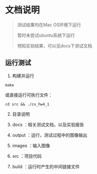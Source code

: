 # 文档说明
> 测试结果均在Mac OS环境下运行
>
> 暂时未尝试ubuntu系统下运行
>
> 预知实验结果，可以见docs下测试文档
 ## 运行测试
1. 构建并运行
```
make
```
或直接运行可执行文件：
```
cd src && ./cv_hw4_1
```
2. 目录说明


1. docs      ：相关测试文档，以及实验报告
2. output  ：运行，测试过程中的图像输出
3. images ：输入图像
4. src         ：项目代码
5. build     ：运行时产生的中间链接文件
